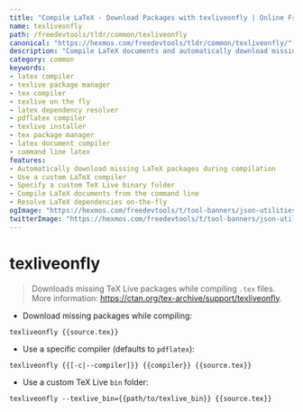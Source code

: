 ```yaml
---
title: "Compile LaTeX - Download Packages with texliveonfly | Online Free DevTools by Hexmos"
name: texliveonfly
path: /freedevtools/tldr/common/texliveonfly
canonical: "https://hexmos.com/freedevtools/tldr/common/texliveonfly/"
description: "Compile LaTeX documents and automatically download missing packages with texliveonfly. Streamline your LaTeX workflow and resolve dependencies on-the-fly. Free online tool, no registration required."
category: common
keywords:
- latex compiler
- texlive package manager
- tex compiler
- texlive on the fly
- latex dependency resolver
- pdflatex compiler
- texlive installer
- tex package manager
- latex document compiler
- command line latex
features:
- Automatically download missing LaTeX packages during compilation
- Use a custom LaTeX compiler
- Specify a custom TeX Live binary folder
- Compile LaTeX documents from the command line
- Resolve LaTeX dependencies on-the-fly
ogImage: "https://hexmos.com/freedevtools/t/tool-banners/json-utilities-banner.png"
twitterImage: "https://hexmos.com/freedevtools/t/tool-banners/json-utilities-banner.png"
---
```


# texliveonfly

> Downloads missing TeX Live packages while compiling `.tex` files.
> More information: <https://ctan.org/tex-archive/support/texliveonfly>.

- Download missing packages while compiling:

`texliveonfly {{source.tex}}`

- Use a specific compiler (defaults to `pdflatex`):

`texliveonfly {{[-c|--compiler]}} {{compiler}} {{source.tex}}`

- Use a custom TeX Live `bin` folder:

`texliveonfly --texlive_bin={{path/to/texlive_bin}} {{source.tex}}`
